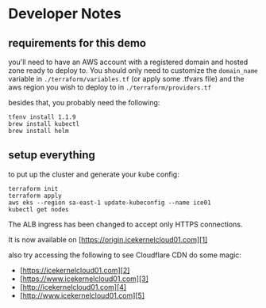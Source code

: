 # Developer Notes

## requirements for this demo

you'll need to have an AWS account with a registered domain and hosted zone ready
to deploy to. You should only need to customize the `domain_name` variable in
`./terraform/variables.tf` (or apply some .tfvars file) and the aws region you
wish to deploy to in `./terraform/providers.tf`

besides that, you probably need the following:

```console
tfenv install 1.1.9
brew install kubectl
brew install helm
```

## setup everything

to put up the cluster and generate your kube config:

```console
terraform init
terraform apply
aws eks --region sa-east-1 update-kubeconfig --name ice01
kubectl get nodes
```

The ALB ingress has been changed to accept only HTTPS connections.

It is now available on [https://origin.icekernelcloud01.com][1]

also try accessing the following to see Cloudflare CDN do some magic:

- [https://icekernelcloud01.com][2]
- [https://www.icekernelcloud01.com][3]
- [http://icekernelcloud01.com][4]
- [http://www.icekernelcloud01.com][5]

[1]: https://origin.icekernelcloud01.com
[2]: https://icekernelcloud01.com
[3]: https://www.icekernelcloud01.com
[4]: http://icekernelcloud01.com
[5]: http://www.icekernelcloud01.com
